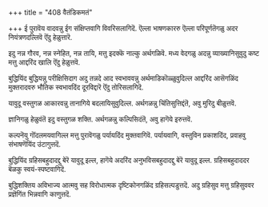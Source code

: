+++
title = "408 वैतंडिकमतं"

+++
ई पुरावॆय वादवन्नु ईग संक्षिप्तवागि विवरिसलागिदॆ. ऎल्ला भाषणकाररु ऎल्ला परिपूर्णतॆगळु अदर नियंत्रणदल्लिवॆ ऎंदु हेळुत्तारॆ.

इदु नन्न गौरव, नन्न स्नेहित, नन्न तायि, मत्तु इदक्कॆ नाल्कु अर्थगळिवॆ. मध्य वेदगळु अदन्नु व्याख्यानिसुवुदु कष्ट मत्तु आद्दरिंद खालि ऎंदु हेळुत्तवॆ.

बुद्धियिंद बुद्धियन्नु परीक्षिसिदाग अदु तन्नदे आद स्वभाववन्नु अर्थमाडिकॊळ्ळुवुदिल्ल आद्दरिंद आसॆगळिंद मुक्तरादवरु भौतिक स्वभावदिंद दूरविद्दारॆ ऎंदु तोरिसलागिदॆ.

यावुदू वस्तुगळ आकारवन्नु तानागिये बदलायिसुवुदिल्ल. अर्थगळन्नु चिंतिसुत्तिद्दंतॆ, अवु मुरिदु बीळुत्तवॆ.

ज्ञानिगळु हेळुवंतॆ इदु वस्तुगळ शक्ति. अर्थगळन्नु कल्पिसिदंतॆ, अवु हागॆये इरुत्तवॆ.

कल्पनॆयु गॊंदलमयवागिल्ल मत्तु पुरावॆगळु पर्यायदिंद मुक्तवागिवॆ. पर्यायवागि, वस्तुविन प्रकाशदिंद, प्रवाहवु संभाषणॆयिंद उंटागुत्तदॆ.

बुद्धियिंद ग्रहिसबहुदादद्दु बेरॆ यावुदू इल्ल, हागॆये अदरिंद अनुभविसबहुदादद्दु बेरॆ यावुदू इल्ल. ग्रहिसबहुदाददर बॆळकु स्वयं-स्पष्टवागिदॆ.

बुद्धिशक्तिय अविभाज्य आत्मवु सह विरोधात्मक दृष्टिकोनगळिंद ग्रहिसल्पडुत्तदॆ. अदु ग्रहिसुव मत्तु ग्रहिसुववर प्रज्ञॆगिंत भिन्नवागि काणुत्तदॆ.

